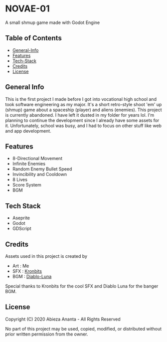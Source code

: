 # NOVAE-01

A small shmup game made with Godot Engine

## Table of Contents

- [General-Info](#general-info)
- [Features](#features)
- [Tech-Stack](#tech-stack)
- [Credits](#credits)
- [License](#license)
## General Info

This is the first project I made before I got into vocational high school and took software engineering as my major. It's a short retro-style shoot 'em' up (shmup) game about a spaceship (player) and aliens (enemies). This project is currently abandoned. I have left it dusted in my folder for years lol. I'm planning to continue the development since I already have some assets for it. Unfortunately, school was busy, and I had to focus on other stuff like web and app development. 
## Features

- 8-Directional Movement
- Infinite Enemies
- Random Enemy Bullet Speed
- Invincibility and Cooldown
- 8 Lives
- Score System
- BGM   

## Tech Stack

- Aseprite
- Godot
- GDScript

## Credits

Assets used in this project is created by 

- Art : Me
- SFX : [Kronbits](https://kronbits.itch.io/)
- BGM : [Diablo-Luna](https://pudretediablo.itch.io/)

Special thanks to Kronbits for the cool SFX and Diablo Luna for the banger BGM.

## License

Copyright (C) 2020 Abieza Ananta - All Rights Reserved

No part of this project may be used, copied, modified, or distributed without prior written permission from the owner.

